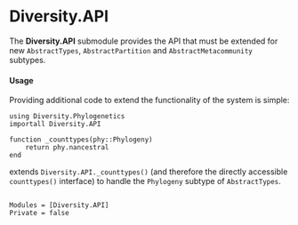 # Diversity.API

The **Diversity.API** submodule provides the API that must be extended
for new `AbstractTypes`, `AbstractPartition` and
`AbstractMetacommunity` subtypes.

#### Usage

Providing additional code to extend the functionality of the system is simple:

```
using Diversity.Phylogenetics
importall Diversity.API

function _counttypes(phy::Phylogeny)
    return phy.nancestral
end
```

extends `Diversity.API._counttypes()` (and therefore the directly
accessible `counttypes()` interface) to handle the `Phylogeny` subtype
of `AbstractTypes`.

```@contents
```

```@autodocs
Modules = [Diversity.API]
Private = false
```

```@index
```
